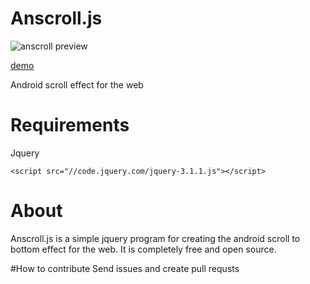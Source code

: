 # Anscroll.js
![anscroll preview](https://pjtsearch.com/androidscroll/anscrollpre.gif)

[demo](https://pjtsearch.com/androidscroll "https://pjtsearch.com/androidscroll")

Android scroll effect for the web
# Requirements
Jquery

    <script src="//code.jquery.com/jquery-3.1.1.js"></script>
    
# About
Anscroll.js is a simple jquery program for creating the android scroll to bottom effect for the web.  It is completely free and open source.

#How to contribute
Send issues and create pull requsts
